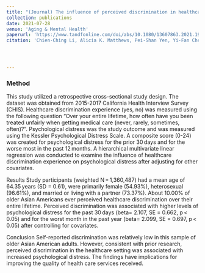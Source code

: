 ```yaml
---
title: "(Journal) The influence of perceived discrimination in healthcare settings on psychological distress among a diverse sample of older Asian Americans"
collection: publications
date: 2021-07-28
venue: 'Aging & Mental Health'
paperurl: 'https://www.tandfonline.com/doi/abs/10.1080/13607863.2021.1958146'
citation: 'Chien-Ching Li, Alicia K. Matthews, Pei-Shan Yen, Yi-Fan Chen & XinQi Dong; <i>Aging & Mental Health</i>. DOI: 10.1080/13607863.2021.1958146, 2021.'




---
```

### Method
This study utilized a retrospective cross-sectional study design. The dataset was obtained from 2015-2017 California Health Interview Survey (CHIS).
Healthcare discrimination experience (yes, no) was measured using the following question “Over your entire lifetime, how often have you been treated unfairly 
when getting medical care (never, rarely, sometimes, often)?”. 
Psychological distress was the study outcome and was measured using the Kessler Psychological Distress Scale. 
A composite score (0-24) was created for psychological distress for the prior 30 days and for the worse most in the past 12 months. 
A hierarchical multivariate linear regression was conducted to examine the influence of healthcare discrimination experience 
on psychological distress after adjusting for other covariates.

Results
Study participants (weighted N = 1,360,487) had a mean age of 64.35 years (SD = 0.61), were primarily female (54.93%), heterosexual (96.61%), 
and married or living with a partner (73.37%). 
About 10.00% of older Asian Americans ever perceived healthcare discrimination over their entire lifetime. 
Perceived discrimination was associated with higher levels of psychological distress for the past 30 days (beta= 2.107, SE = 0.662, p < 0.05) 
and for the worst month in the past year (beta= 2.099, SE = 0.697, p < 0.05) after controlling for covariates.

Conclusion
Self-reported discrimination was relatively low in this sample of older Asian American adults. 
However, consistent with prior research, perceived discrimination in the healthcare setting was associated with increased psychological distress. 
The findings have implications for improving the quality of health care services received.
